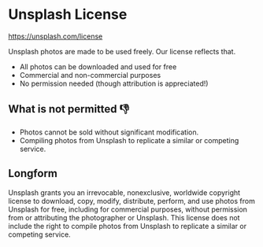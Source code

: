 # Unsplash License

<https://unsplash.com/license>

Unsplash photos are made to be used freely. Our license reflects that.

- All photos can be downloaded and used for free
- Commercial and non-commercial purposes
- No permission needed (though attribution is appreciated!)

## What is not permitted 👎

- Photos cannot be sold without significant modification.
- Compiling photos from Unsplash to replicate a similar or competing service.

## Longform

Unsplash grants you an irrevocable, nonexclusive, worldwide copyright license
to download, copy, modify, distribute, perform, and use photos from Unsplash for
free, including for commercial purposes, without permission from or attributing
the photographer or Unsplash. This license does not include the right to compile
photos from Unsplash to replicate a similar or competing service.
